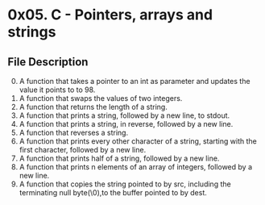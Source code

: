 # 0x05. C - Pointers, arrays and strings

## File Description

 0. A function that takes a pointer to an int as parameter and updates the value it points to to 98.
 1. A function that swaps the values of two integers.
 2. A function that returns the length of a string.
 3. A function that prints a string, followed by a new line, to stdout.
 4. A function that prints a string, in reverse, followed by a new line.
 5. A function that reverses a string.
 6. A function that prints every other character of a string, starting with the first character, followed by a new line.
 7. A function that prints half of a string, followed by a new line.
 8. A function that prints n elements of an array of integers, followed by a new line.
 9. A function that copies the string pointed to by src, including the terminating null byte(\0),to the buffer pointed to by dest.
